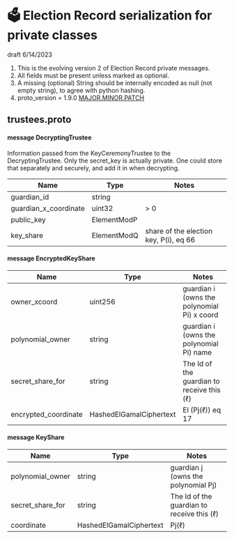 # 🗳 Election Record serialization for private classes

draft 6/14/2023

1. This is the evolving version 2 of Election Record private messages.
2. All fields must be present unless marked as optional.
3. A missing (optional) String should be internally encoded as null (not empty string), to agree with python hashing.
4. proto_version = 1.9.0 [MAJOR.MINOR.PATCH](https://semver.org/)

## trustees.proto

#### message DecryptingTrustee

Information passed from the KeyCeremonyTrustee to the DecryptingTrustee.
Only the secret_key is actually private. One could store that separately and securely, and add it in when decrypting.

| Name                  | Type        | Notes                                  |
|-----------------------|-------------|----------------------------------------|
| guardian_id           | string      |                                        |
| guardian_x_coordinate | uint32      | > 0                                    |
| public_key            | ElementModP |                                        |
| key_share             | ElementModQ | share of the election key, P(i), eq 66 |

#### message EncryptedKeyShare

| Name                 | Type                    | Notes                                       |
|----------------------|-------------------------|---------------------------------------------|
| owner_xcoord         | uint256                 | guardian i (owns the polynomial Pi) x coord |
| polynomial_owner     | string                  | guardian i (owns the polynomial Pi) name    |
| secret_share_for     | string                  | The Id of the guardian to receive this (ℓ)  |
| encrypted_coordinate | HashedElGamalCiphertext | El (Pj(ℓ)) eq 17                            |

#### message KeyShare

| Name             | Type                    | Notes                                      |
|------------------|-------------------------|--------------------------------------------|
| polynomial_owner | string                  | guardian j (owns the polynomial Pj)        |
| secret_share_for | string                  | The Id of the guardian to receive this (ℓ) |
| coordinate       | HashedElGamalCiphertext | Pj(ℓ)                                      |

